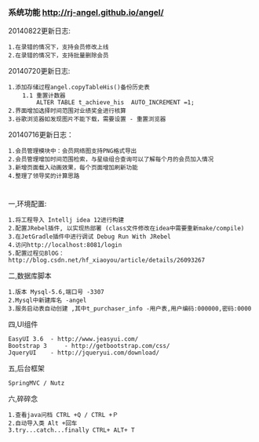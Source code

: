 ### 系统功能 http://rj-angel.github.io/angel/

20140822更新日志:

    1.在录错的情况下，支持会员修改上线
    2.在录错的情况下，支持批量删除会员
    
20140720更新日志:

    1.添加存储过程angel.copyTableHis()备份历史表
        1.1 重置计数器
            ALTER TABLE t_achieve_his  AUTO_INCREMENT =1;
    2.界面增加选择时间范围对业绩奖金进行核算
    3.谷歌浏览器如发现图片不能下载，需要设置 - 重置浏览器

20140716更新日志：

    1.会员管理模块中：会员网络图支持PNG格式导出
    2.会员管理增加时间范围检索，与星级组合查询可以了解每个月的会员加入情况
    3.新增页面载入动画效果，每个页面增加刷新功能
    4.整理了领导奖的计算思路

#
一,环境配置:

    1.将工程导入 Intellj idea 12进行构建
    2.配置JRebel插件, 以实现热部署 (class文件修改在idea中需要重新make/compile)
    3.在JetGradle插件中进行调试 Debug Run With JRebel
    4.访问http://localhost:8081/login
    5.配置过程见BlOG： http://blog.csdn.net/hf_xiaoyou/article/details/26093267

二,数据库脚本

	1.版本 Mysql-5.6,端口号 -3307
	2.Mysql中新建库名 -angel
	3.服务启动表自动创建 ,其中t_purchaser_info -用户表,用户编码:000000,密码:0000

四,UI组件

	EasyUI 3.6 	- http://www.jeasyui.com/
	Bootstrap 3 	- http://getbootstrap.com/css/
	JqueryUI 	- http://jqueryui.com/download/

五,后台框架

    SpringMVC / Nutz

    
六,碎碎念

    1.查看java问档 CTRL +Q / CTRL +Ｐ
    2.自动导入类 Alt +回车
    3.try...catch...finally CTRL+ ALT+ T
